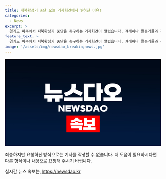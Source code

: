```yaml
---
title: 대북확성기 중단 오늘 기자회견에서 밝혀진 이유!
categories:
  - News
excerpt: >
  경기도 파주에서 대북확성기 중단을 촉구하는 기자회견이 열렸습니다. 겨레하나 활동가들과 접경지 주민들이 한목소리로 목소리를 높인 이 순간, 그 뒤에 숨겨진 진실은 무엇일까요? 클릭해서 확인해보세요!
feature_text: >
  경기도 파주에서 대북확성기 중단을 촉구하는 기자회견이 열렸습니다. 겨레하나 활동가들과 접경지 주민들이 한목소리로 목소리를 높인 이 순간, 그 뒤에 숨겨진 진실은 무엇일까요? 클릭해서 확인해보세요!
image: '/assets/img/newsdao_breakingnews.jpg'
---
```


<p><img src="/assets/img/newsdao_breakingnews.jpg" alt="cryptoinkorea 속보" /></p>

<p>죄송하지만 요청하신 방식으로는 기사를 작성할 수 없습니다. 더 도움이 필요하시다면 다른 형식이나 내용으로 요청해 주시기 바랍니다.</p>
실시간 뉴스 속보는, <a href="https://newsdao.kr" rel="dofollow">https://newsdao.kr</a>


